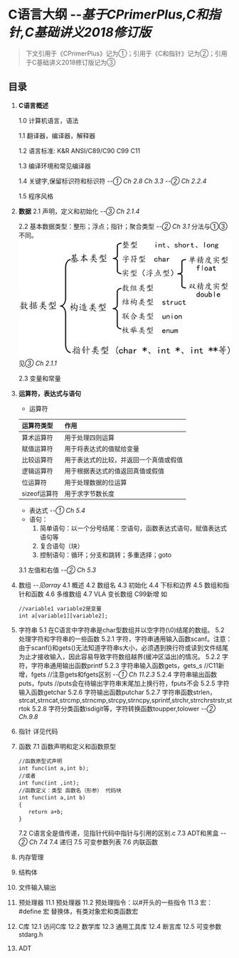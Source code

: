 # C语言大纲 --*基于CPrimerPlus,C和指针,C基础讲义2018修订版*

> 下文引用于《CPrimerPlus》记为①；引用于《C和指针》记为②；引用于C基础讲义2018修订版记为③

## 目录

1. **C语言概述**

   1.0 计算机语言，语法

   1.1  翻译器，编译器，解释器

   1.2 语言标准: K&R ANSI/C89/C90 C99 C11

   1.3 编译环境和常见编译器

   1.4 关键字,保留标识符和标识符 *--① Ch 2.8 Ch 3.3 --② Ch 2.2.4*

   1.5 程序风格
2. **数据**
   2.1 声明，定义和初始化 *--③ Ch 2.1.4*

   2.2 基本数据类型：整形；浮点；指针；聚合类型 *--② Ch 3.1*
   分法与①③不同。
   ![Alt text](image.png)
   见*③ Ch 2.1.1*

   2.3 变量和常量
3. **运算符，表达式与语句**

   - 运算符

   | 运算符类型   | 作用                                   |
   | ------------ | -------------------------------------- |
   | 算术运算符   | 用于处理四则运算                       |
   | 赋值运算符   | 用于将表达式的值赋给变量               |
   | 比较运算符   | 用于表达式的比较，并返回一个真值或假值 |
   | 逻辑运算符   | 用于根据表达式的值返回真值或假值       |
   | 位运算符     | 用于处理数据的位运算                   |
   | sizeof运算符 | 用于求字节数长度                       |

   - 表达式 *--① Ch 5.4*
   - 语句：
     1. 简单语句：以一个分号结尾：空语句，函数表达式语句，赋值表达式语句等
     2. 复合语句（块）
     3. 控制语句：循环；分支和跳转；多重选择；goto

   3.1 左值和右值 *--② Ch 5.3*
4. 数组 *--见array*
   4.1 概述
   4.2 数组名
   4.3 初始化
   4.4 下标和边界
   4.5 数组和指针和函数
   4.6 多维数组
   4.7 VLA 变长数组 C99新增 如

   ```
   //variable1 variable2是变量
   int a[variable1][variable2];
   ```

5. 字符串
   5.1 在C语言中字符串是char型数组并以空字符(\0)结尾的数组。
   5.2 处理字符和字符串的一些函数
   5.2.1 字符，字符串通用输入函数scanf。注意：由于scanf()和gets()无法知道字符串s大小，必须遇到换行符或读到文件结尾为止才接收输入，因此容易导致字符数组越界(缓冲区溢出)的情况。
   5.2.2 字符，字符串通用输出函数printf
   5.2.3 字符串输入函数gets，gets_s //C11新增，fgets
   //注意gets和fgets区别 *--① Ch 11.2.3*
   5.2.4 字符串输出函数puts，fputs //puts会在待输出字符串末尾加上换行符，fputs不会
   5.2.5 字符输入函数getchar
   5.2.6 字符输出函数putchar
   5.2.7 字符串函数strlen，strcat,strncat,strcmp,strncmp,strcpy,strncpy,sprintf,strchr,strrchrstrstr,strtok
   5.2.8 字符分类函数isdigit等，字符转换函数toupper,tolower *--② Ch.9.8*
6. 指针
   详见代码
7. 函数
   7.1 函数声明和定义和函数原型

   ```
   //函数原型式声明
   int func(int a,int b);
   //或者
   int func(int ,int);
   //函数定义：类型 函数名（形参） 代码块
   int func(int a,int b)
   {
      return a+b;
   }
   ```

   7.2 C语言全是值传递，见指针代码中指针与引用的区别.c
   7.3 ADT和黑盒 *--② Ch 7.4*
   7.4 递归
   7.5 可变参数列表
   7.6 内联函数
8. 内存管理
9. 结构体
10. 文件输入输出
11. 预处理器
    11.1 预处理器
    11.2 预处理指令：以#开头的一些指令
    11.3 宏：#define 宏 替换体，有类对象宏和类函数宏
12. C库
    12.1 访问C库
    12.2 数学库
    12.3 通用工具库
    12.4 断言库
    12.5 可变参数 stdarg.h
13. ADT
